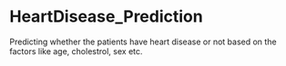 # HeartDisease_Prediction
Predicting whether the patients have heart disease or not based on the factors like age, cholestrol, sex etc.
